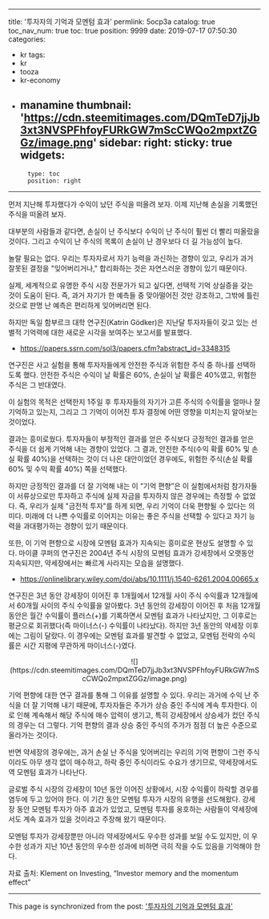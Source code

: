 
---
title: '투자자의 기억과 모멘텀 효과'
permlink: 5ocp3a
catalog: true
toc_nav_num: true
toc: true
position: 9999
date: 2019-07-17 07:50:30
categories:
- kr
tags:
- kr
- tooza
- kr-economy
- manamine
thumbnail: 'https://cdn.steemitimages.com/DQmTeD7jjJb3xt3NVSPFhfoyFURkGW7mScCWQo2mpxtZGGz/image.png'
sidebar:
    right:
        sticky: true
widgets:
    -
        type: toc
        position: right
---


먼저 지난해 투자했다가 수익이 났던 주식을 떠올려 보자. 이제 지난해 손실을 기록했던 주식을 떠올려 보자.

대부분의 사람들과 같다면, 손실이 난 주식보다 수익이 난 주식이 훨씬 더 빨리 떠올랐을 것이다. 그리고 수익이 난 주식의 목록이 손실이 난 경우보다 더 길 가능성이 높다.​

놀랄 필요는 없다. 우리는 투자자로서 자기 능력을 과신하는 경향이 있고, 우리가 과거 잘못된 결정을 "잊어버리거나," 합리화하는 것은 자연스러운 경향이 있기 때문이다.​

실제, 세계적으로 유명한 주식 시장 전문가가 되고 싶다면, 선택적 기억 상실증을 갖는 것이 도움이 된다. 즉, 과거 자기가 한 예측들 중 맞아떨어진 것만 강조하고, 그밖에 틀린 것으로 판명 난 예측은 편리하게 잊어버리면 된다.​

하지만 독일 함부르크 대학 연구진(Katrin Gödker)은 지난달 투자자들이 갖고 있는 선별적 기억력에 대한 새로운 시각을 보여주는 보고서를 발표했다.
- https://papers.ssrn.com/sol3/papers.cfm?abstract_id=3348315


연구진은 사고 실험을 통해 투자자들에게 안전한 주식과 위험한 주식 중 하나를 선택하도록 했다. 안전한 주식은 수익이 날 확률은 60%, 손실이 날 확률은 40%였고, 위험한 주식은 그 반대였다.​

이 실험의 목적은 선택한지 1주일 후 투자자들의 자기가 고른 주식의 수익률을 얼마나 잘 기억하고 있는지, 그리고 그 기억이 이어진 투자 결정에 어떤 영향을 미치는지 알아보는 것이었다.​

결과는 흥미로웠다. 투자자들이 부정적인 결과를 얻은 주식보다 긍정적인 결과를 얻은 주식을 더 쉽게 기억해 내는 경향이 있었다. 그 결과, 안전한 주식(수익 확률 60% 및 손실 확률 40%)을 선택하는 것이 더 나은 대안이었던 경우에도, 위험한 주식(손실 확률 60% 및 수익 확률 40%) 쪽을 선택했다.​

하지만 긍정적인 결과를 더 잘 기억해 내는 이 “기억 편향”은 이 실험에서처럼 참가자들이 서류상으로만 투자하고 주식에 실제 자금을 투자하지 않은 경우에는 측정할 수 없었다. 즉, 우리가 실제 "금전적 투자"를 하게 되면, 우리 기억이 더욱 편향될 수 있다는 의미다. 미래에 더 나쁜 수익률로 이어지는 이유는 좋은 주식을 선택할 수 있다고 자기 능력을 과대평가하는 경향이 있기 때문이다.​

또한, 이 기억 편향으로 시장에 모멘텀 효과가 지속되는 흥미로운 현상도 설명할 수 있다. 마이클 쿠퍼의 연구진은 2004년 주식 시장의 모멘텀 효과가 강세장에서 오랫동안 지속되지만, 약세장에서는 빠르게 사라지는 모습을 설명했다.
- https://onlinelibrary.wiley.com/doi/abs/10.1111/j.1540-6261.2004.00665.x​


연구진은 3년 동안 강세장이 이어진 후 1개월에서 12개월 사이 주식 수익률과 12개월에서 60개월 사이의 주식 수익률을 알아봤다. 3년 동안의 강세장이 이어진 후 처음 12개월 동안은 월간 수익률이 플러스(+)를 기록하면서 모멘텀 효과가 나타났지만, 그 이후로는 평균으로 회귀했다(즉 마이너스(-) 수익률이 나타났다). 하지만 3년 동안의 약세장 이후에는 그림이 달랐다. 이 경우에는 모멘텀 효과를 발견할 수 없었고, 모멘텀 전략의 수익률은 시간 지평에 무관하게 마이너스(-)였다.

<center>
![](https://cdn.steemitimages.com/DQmTeD7jjJb3xt3NVSPFhfoyFURkGW7mScCWQo2mpxtZGGz/image.png)
</center>

기억 편향에 대한 연구 결과를 통해 그 이유를 설명할 수 있다. 우리는 과거에 수익 난 주식을 더 잘 기억해 내기 때문에, 투자자들은 주가가 상승 중인 주식에 계속 투자한다. 이로 인해 계속해서 해당 주식에 매수 압력이 생기고, 특히 강세장에서 상승세가 컸던 주식의 경우는 더 그렇다. 기억 편향의 결과 상승 중인 주식의 주가가 점점 더 높은 수준으로 올라가는 것이다.​

반면 약세장의 경우에는, 과거 손실 난 주식을 잊어버리는 우리의 기억 편향이 그런 주식이라도 아무 생각 없이 매수하고, 하락 중인 주식이라도 수요가 생기므로, 약세장에서도 역 모멘텀 효과가 나타난다.​

글로벌 주식 시장의 강세장이 10년 동안 이어진 상황에서, 시장 수익률이 하락할 경우를 염두에 두고 있어야 한다. 이 기간 동안 모멘텀 투자가 시장의 유행을 선도해왔다. 강세장 동안 모멘텀 투자가 아주 효과가 있었고, 모멘텀 투자를 옹호하는 사람들이 약세장에서도 계속 효과가 있을 것이라고 주장해 왔기 때문이다.​

모멘텀 투자가 강세장뿐만 아니라 약세장에서도 우수한 성과를 보일 수도 있지만, 이 우수한 성과가 지난 10년 동안의 우수한 성과에 비하면 극히 작을 수도 있음을 기억해야 한다.​

자료 출처: Klement on Investing, “Investor memory and the momentum effect”

- - -

This page is synchronized from the post: ['투자자의 기억과 모멘텀 효과'](https://steemit.com/@pius.pius/5ocp3a)
